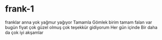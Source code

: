 # frank-1 
franklar 
anna
yok 
yağmur yağıyor 
Tamamla 
Gömlek birim 
tamam 
  falan var  bugün 
  fiyat 
çok güzel olmuş çok teşekkür gidiyorum 
Her gün içinde
Bir daha da çok iyi akşamlar 
